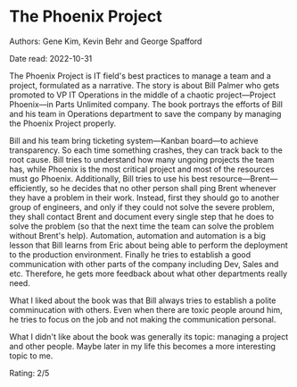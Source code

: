 # The Phoenix Project

Authors: Gene Kim, Kevin Behr and George Spafford

Date read: 2022-10-31

The Phoenix Project is IT field's best practices to manage a team and a project, formulated as a narrative. The story is about Bill Palmer who gets promoted to VP IT Operations in the middle of a chaotic project—Project Phoenix—in Parts Unlimited company. The book portrays the efforts of Bill and his team in Operations department to save the company by managing the Phoenix Project properly.

Bill and his team bring ticketing system—Kanban board—to achieve transparency. So each time something crashes, they can track back to the root cause. Bill tries to understand how many ungoing projects the team has, while Phoenix is the most critical project and most of the resources must go Phoenix. Additionally, Bill tries to use his best resource—Brent—efficiently, so he decides that no other person shall ping Brent whenever they have a problem in their work. Instead, first they should go to another group of engineers, and only if they could not solve the severe problem, they shall contact Brent and document every single step that he does to solve the problem (so that the next time the team can solve the problem without Brent's help). Automation, automation and automation is a big lesson that Bill learns from Eric about being able to perform the deployment to the production environment. Finally he tries to establish a good communication with other parts of the company including Dev, Sales and etc. Therefore, he gets more feedback about what other departments really need.

What I liked about the book was that Bill always tries to establish a polite comminucation with others. Even when there are toxic people around him, he tries to focus on the job and not making the communication personal.

What I didn't like about the book was generally its topic: managing a project and other people. Maybe later in my life this becomes a more interesting topic to me.

Rating: 2/5
